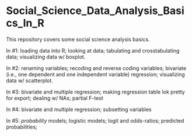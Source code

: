 # Social_Science_Data_Analysis_Basics_In_R

This repository covers some social science analysis basics.

In #1: loading data into R; looking at data; tabulating and crosstabulating data; visualizing data w/ boxplot. 

In #2: renaming variables; recoding and reverse coding variables; bivariate (i.e., one dependent and one independent variable) regression; visualizing data w/ scatterplot. 

In #3: bivariate and multiple regression; making regression table lok pretty for export; dealing w/ NAs; partial F-test

In #4: bivariate and multiple regression; subsetting variables 

In #5: *probability* models; logistic models; logit and odds-ratios; predicted probabilities; 

